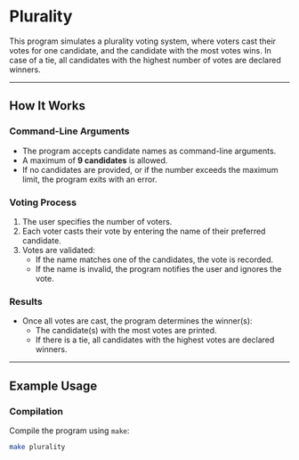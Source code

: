 # Plurality

This program simulates a plurality voting system, where voters cast their votes for one candidate, and the candidate with the most votes wins. In case of a tie, all candidates with the highest number of votes are declared winners.

---

## How It Works

### Command-Line Arguments
- The program accepts candidate names as command-line arguments.
- A maximum of **9 candidates** is allowed.
- If no candidates are provided, or if the number exceeds the maximum limit, the program exits with an error.

### Voting Process
1. The user specifies the number of voters.
2. Each voter casts their vote by entering the name of their preferred candidate.
3. Votes are validated:
   - If the name matches one of the candidates, the vote is recorded.
   - If the name is invalid, the program notifies the user and ignores the vote.

### Results
- Once all votes are cast, the program determines the winner(s):
  - The candidate(s) with the most votes are printed.
  - If there is a tie, all candidates with the highest votes are declared winners.

---

## Example Usage

### Compilation
Compile the program using `make`:
```bash
make plurality
